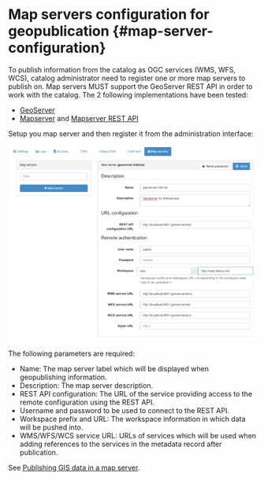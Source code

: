 # Map servers configuration for geopublication {#map-server-configuration}

To publish information from the catalog as OGC services (WMS, WFS, WCS), catalog administrator need to register one or more map servers to publish on. Map servers MUST support the GeoServer REST API in order to work with the catalog. The 2 following implementations have been tested:

-   [GeoServer](http://geoserver.org)
-   [Mapserver](http://mapserver.org) and [Mapserver REST API](https://github.com/neogeo-technologies/mra)

Setup you map server and then register it from the administration interface:

![](img/geopublication-add-mapserver.png)

The following parameters are required:

-   Name: The map server label which will be displayed when geopublishing information.
-   Description: The map server description.
-   REST API configuration: The URL of the service providing access to the remote configuration using the REST API.
-   Username and password to be used to connect to the REST API.
-   Workspace prefix and URL: The workspace information in which data will be pushed into.
-   WMS/WFS/WCS service URL: URLs of services which will be used when adding references to the services in the metadata record after publication.

See [Publishing GIS data in a map server](../../user-guide/workflow/geopublication.md).
